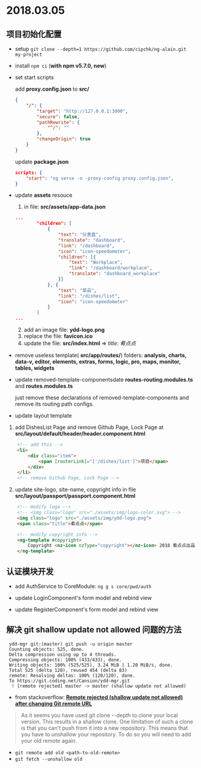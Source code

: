 
# 2018.03.05

## 项目初始化配置

- setup
`git clone --depth=1 https://github.com/cipchk/ng-alain.git my-project`

- install `npm ci` (**with npm v5.7.0, new**)

- set start scripts

    add **proxy.config.json** to **src/**
    ```json
    {
        "/": {
            "target": "http://127.0.0.1:3000",
            "secure": false,
            "pathRewrite": {
                "^/": ""
            },
            "changeOrigin": true
        }
    }
    ```
    update **package.json**
    ```json
    scripts: {
        "start": "ng serve -o -proxy-config proxy.config.json",
    }
    ```
- update **assets** resouce 
    1. in file: **src/assets/app-data.json** 
    ```json
    ...
            "children": [
                {
                    "text": "仪表盘",
                    "translate": "dashboard",
                    "link": "/dashboard",
                    "icon": "icon-speedometer",
                    "children": [{
                        "text": "Workplace",
                        "link": "/dashboard/workplace",
                        "translate": "dashboard_workplace"
                    }]
                }, {
                    "text": "菜品",
                    "link": "/dishes/list",
                    "icon": "icon-speedometer"
                }
            ]
    ...
    ```
    2. add an image file: **ydd-logo.png**
    3. replace the file: **favicon.ico**
    4. update the file: **src/index.html** => *title: 肴点点*
- remove useless template( **src/app/routes/**) folders:
    **analysis, charts, data-v, editor, elements, extras, forms, logic, pro, maps, monitor, tables, widgets**

- update removed-template-componentsdate **routes-routing.modules.ts** and **routes.modules.ts**

    just remove these declarations of removed-template-components and remove its routing path configs.

- update layout template

1. add DishesList Page and remove Github Page, Lock Page at **src/layout/default/header/header.component.html**
```html
    <!-- add this -->
    <li>
        <div class="item">
            <span [routerLink]="['/dishes/list']">项目</span>
        </div>
    </li>
    <!-- remove Github Page, Lock Page -->
```
2. update site-logo, site-name, copyright info in file **src/layout/passport/passport.component.html**

```html
    <!-- modify logo -->
    <!-- <img class="logo" src="./assets/img/logo-color.svg"> -->
    <img class="logo" src="./assets/img/ydd-logo.png">
    <span class="title">肴点点</span>

    <!-- modify copyright info -->
    <ng-template #copyright>
        Copyright <nz-icon nzType="copyright"></nz-icon> 2018 肴点点出品
    </ng-template>
```

## 认证模块开发

- add AuthService to CoreModule: `ng g s core/pwd/auth`

- update LoginComponent's form model and rebind view

- update RegisterComponent's form model and rebind view


## 解决 **git shallow update not allowed** 问题的方法

```
 ydd-mgr git:(master) git push -u origin master
 Counting objects: 525, done.
 Delta compression using up to 4 threads.
 Compressing objects: 100% (433/433), done.
 Writing objects: 100% (525/525), 3.24 MiB | 1.20 MiB/s, done.
 Total 525 (delta 120), reused 454 (delta 83)
 remote: Resolving deltas: 100% (120/120), done.
 To https://git.coding.net/Cansion/ydd-mgr.git
  ! [remote rejected] master -> master (shallow update not allowed)
```

- from stackoverflow: [**Remote rejected (shallow update not allowed) after changing Git remote URL**](https://stackoverflow.com/questions/28983842/remote-rejected-shallow-update-not-allowed-after-changing-git-remote-url)

> As it seems you have used git clone --depth <number> to clone your local version. This results in a shallow clone. One limitation of such a clone is that you can't push from it into a new repository.
> This means that you have to unshallow your repository. To do so you will need to add your old remote again.

- `git remote add old <path-to-old-remote>`
- `git fetch --unshallow old`
